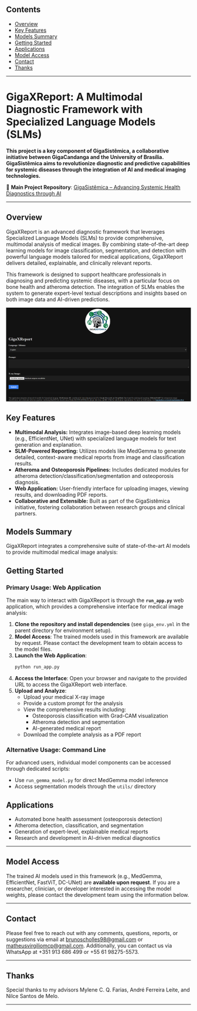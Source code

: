 ## Contents

- [Overview](#overview)
- [Key Features](#key-features)
- [Models Summary](#models-summary)
- [Getting Started](#getting-started)
- [Applications](#applications)
- [Model Access](#model-access)
- [Contact](#contact)
- [Thanks](#thanks)

---

# GigaXReport: A Multimodal Diagnostic Framework with Specialized Language Models (SLMs)

**This project is a key component of GigaSistêmica, a collaborative initiative between GigaCandanga and the University of Brasília. GigaSistêmica aims to revolutionize diagnostic and predictive capabilities for systemic diseases through the integration of AI and medical imaging technologies.**

🔗 **Main Project Repository**: [GigaSistêmica – Advancing Systemic Health Diagnostics through AI](https://github.com/BrunoScholles98/GigaSistemica-Advancing-Systemic-Health-Diagnostics-through-AI)

---

<a name="overview"></a>
## Overview

GigaXReport is an advanced diagnostic framework that leverages Specialized Language Models (SLMs) to provide comprehensive, multimodal analysis of medical images. By combining state-of-the-art deep learning models for image classification, segmentation, and detection with powerful language models tailored for medical applications, GigaXReport delivers detailed, explainable, and clinically relevant reports.

This framework is designed to support healthcare professionals in diagnosing and predicting systemic diseases, with a particular focus on bone health and atheroma detection. The integration of SLMs enables the system to generate expert-level textual descriptions and insights based on both image data and AI-driven predictions.

![](https://raw.githubusercontent.com/BrunoScholles98/GigaXReport-A-Multimodal-Diagnostic-Framework-with-Specialized-Language-Models-SLMs/refs/heads/main/static/MainPage_Example.png)

<a name="key-features"></a>
## Key Features

- **Multimodal Analysis:** Integrates image-based deep learning models (e.g., EfficientNet, UNet) with specialized language models for text generation and explanation.
- **SLM-Powered Reporting:** Utilizes models like MedGemma to generate detailed, context-aware medical reports from image and classification results.
- **Atheroma and Osteoporosis Pipelines:** Includes dedicated modules for atheroma detection/classification/segmentation and osteoporosis diagnosis.
- **Web Application:** User-friendly interface for uploading images, viewing results, and downloading PDF reports.
- **Collaborative and Extensible:** Built as part of the GigaSistêmica initiative, fostering collaboration between research groups and clinical partners.

<a name="models-summary"></a>
## Models Summary

GigaXReport integrates a comprehensive suite of state-of-the-art AI models to provide multimodal medical image analysis:

<a name="getting-started"></a>
## Getting Started

### **Primary Usage: Web Application**

The main way to interact with GigaXReport is through the **`run_app.py`** web application, which provides a comprehensive interface for medical image analysis:

1. **Clone the repository and install dependencies** (see `giga_env.yml` in the parent directory for environment setup).
2. **Model Access**: The trained models used in this framework are available by request. Please contact the development team to obtain access to the model files.
3. **Launch the Web Application**:
   ```bash
   python run_app.py
   ```
4. **Access the Interface**: Open your browser and navigate to the provided URL to access the GigaXReport web interface.
5. **Upload and Analyze**:
   - Upload your medical X-ray image
   - Provide a custom prompt for the analysis
   - View the comprehensive results including:
     - Osteoporosis classification with Grad-CAM visualization
     - Atheroma detection and segmentation
     - AI-generated medical report
   - Download the complete analysis as a PDF report

### **Alternative Usage: Command Line**

For advanced users, individual model components can be accessed through dedicated scripts:
- Use `run_gemma_model.py` for direct MedGemma model inference
- Access segmentation models through the `utils/` directory

<a name="applications"></a>
## Applications

- Automated bone health assessment (osteoporosis detection)
- Atheroma detection, classification, and segmentation
- Generation of expert-level, explainable medical reports
- Research and development in AI-driven medical diagnostics

---

<a name="model-access"></a>
## Model Access

The trained AI models used in this framework (e.g., MedGemma, EfficientNet, FastViT, DC-UNet) are **available upon request**. If you are a researcher, clinician, or developer interested in accessing the model weights, please contact the development team using the information below.

---

<a name="contact"></a>
## Contact

Please feel free to reach out with any comments, questions, reports, or suggestions via email at [brunoscholles98@gmail.com](mailto:brunoscholles98@gmail.com) or [matheusvirgiliomcp@gmail.com](mailto:matheusvirgiliomcp@gmail.com).  Additionally, you can contact us via WhatsApp at +351 913 686 499 or +55 61 98275-5573.

---

<a name="thanks"></a>
## Thanks

Special thanks to my advisors Mylene C. Q. Farias, André Ferreira Leite, and Nilce Santos de Melo.

---
